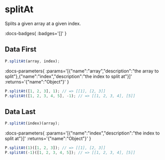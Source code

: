# splitAt

Splits a given array at a given index.

:docs-badges{ :badges='[]' }


## Data First

```js [light]
P.splitAt(array, index);
```

:docs-parameters{ :params='[{"name":"array","description":"the array to split"},{"name":"index","description":"the index to split at"}]' :returns='{"name":"Object"}' }

```js
P.splitAt([1, 2, 3], 1); // => [[1], [2, 3]]
P.splitAt([1, 2, 3, 4, 5], -1); // => [[1, 2, 3, 4], [5]]
```

## Data Last

```js [light]
P.splitAt(index)(array);
```

:docs-parameters{ :params='[{"name":"index","description":"the index to split at"}]' :returns='{"name":"Object"}' }

```js
P.splitAt(1)([1, 2, 3]); // => [[1], [2, 3]]
P.splitAt(-1)([1, 2, 3, 4, 5]); // => [[1, 2, 3, 4], [5]]
```